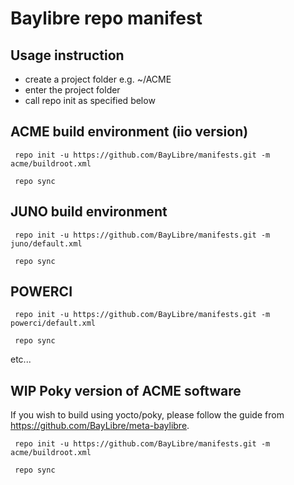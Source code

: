 # Baylibre repo manifest

## Usage instruction ##

* create a project folder  e.g. ~/ACME
* enter the project folder
* call repo init as specified below

## ACME build environment (iio version)

` repo init -u https://github.com/BayLibre/manifests.git -m acme/buildroot.xml`

` repo sync`

## JUNO build environment

` repo init -u https://github.com/BayLibre/manifests.git -m juno/default.xml`

` repo sync`

## POWERCI

` repo init -u https://github.com/BayLibre/manifests.git -m powerci/default.xml`

` repo sync`

etc...

## WIP Poky version of ACME software ##

If you wish to build using yocto/poky, please follow the guide from
https://github.com/BayLibre/meta-baylibre.

` repo init -u https://github.com/BayLibre/manifests.git -m acme/buildroot.xml`

` repo sync`
